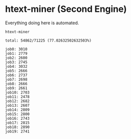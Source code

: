 # htext-miner (Second Engine)

Everything doing here is automated.

```
htext-miner

total: 54862/71225 (77.02632502632503%)

job0: 3010
job1: 2779
job2: 2600
job3: 2745
job4: 3032
job5: 2666
job6: 2737
job7: 2698
job8: 2666
job9: 2661
job10: 2703
job11: 2478
job12: 2682
job13: 2607
job14: 2809
job15: 2800
job16: 2743
job17: 2815
job18: 2890
job19: 2741
```